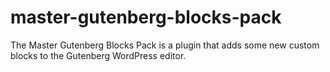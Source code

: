 # master-gutenberg-blocks-pack
The Master Gutenberg Blocks Pack is a plugin that adds some new custom blocks to the Gutenberg WordPress editor.
